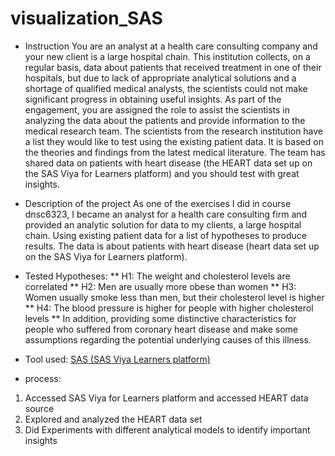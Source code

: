 # visualization_SAS

* Instruction
You are an analyst at a health care consulting company and your new client is a large hospital chain. This institution collects, on a regular basis, data about patients that received treatment in one of their hospitals, but due to lack of appropriate analytical solutions and a shortage of qualified medical analysts, the scientists could not make significant progress in obtaining useful insights. As part of the engagement, you are assigned the role to assist the scientists in analyzing the data about the patients and provide information to the medical research team. The scientists from the research institution have a list they would like to test using the existing patient data. It is based on the theories and findings from the latest medical literature. The team has shared data on patients with heart disease (the HEART data set up on the SAS Viya for Learners platform) and you should test with great insights.

* Description of the project
As one of the exercises I did in course dnsc6323, I became an analyst for a health care consulting firm and provided an analytic solution for data to my clients, a large hospital chain. Using existing patient data for a list of hypotheses to produce results. The data is about patients with heart disease (heart data set up on the SAS Viya for Learners platform).

* Tested Hypotheses:
** H1: The weight and cholesterol levels are correlated
** H2: Men are usually more obese than women
** H3: Women usually smoke less than men, but their cholesterol level is higher
** H4: The blood pressure is higher for people with higher cholesterol levels
** In addition, providing some distinctive characteristics for people who suffered from coronary heart disease and make some assumptions regarding the potential underlying causes of this illness.

* Tool used: [SAS (SAS Viya Learners platform)](https://www.sas.com/en_us/software/viya-for-learners.html)

* process:
1) Accessed SAS Viya for Learners platform and accessed HEART data source 
2) Explored and analyzed the HEART data set
3) Did Experiments with different analytical models to identify important insights
